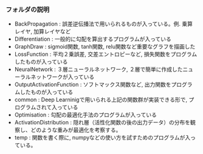 ### フォルダの説明 

* BackPropagation : 誤差逆伝播法で用いられるものが入っている。例. 乗算レイヤ, 加算レイヤなど     
* Differentiation : 一般的に勾配を算出するプログラムが入っている  
* GraphDraw : sigmoid関数, tanh関数, relu関数など重要なグラフを描画した  
* LossFunction : 平均２乗誤差, 交差エントロピーなど, 損失関数をプログラムしたものが入っている  
* NeuralNetwork : ３層ニューラルネットワーク, ２層で簡単に作成したニューラルネットワークが入っている  
* OutputActivationFunction : ソフトマックス関数など, 出力関数をプログラムしたものが入っている  
* common : Deep Learninigで用いられる上記の関数群が実装できる形で, プログラムされて入っている 
* Optimisation : 勾配の最適化手法のプログラムが入っている  
* ActivationDistribution : 隠れ層（活性化関数の後の出力データ）の分布を観察し、どのような重みが最適化を考察する。     
* temp : 関数を書く際に, numpyなどの使い方を試すためのプログラムが入っている。  
